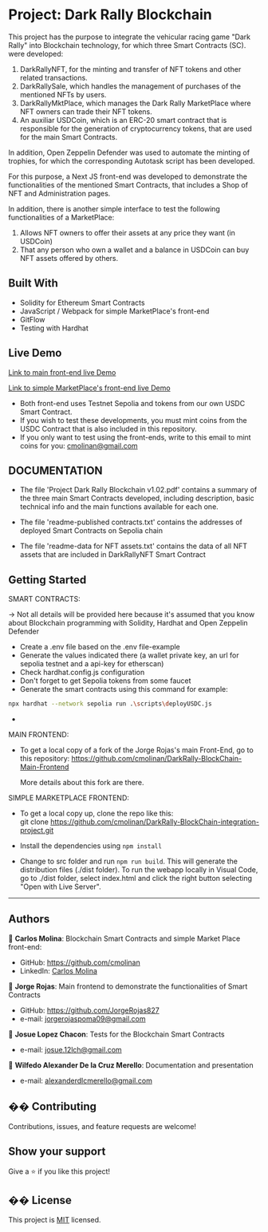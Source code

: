 # Project: Dark Rally Blockchain
This project has the purpose to integrate the vehicular racing game "Dark Rally" into Blockchain technology, for which three Smart Contracts (SC). were developed:
1) DarkRallyNFT, for the minting and transfer of NFT tokens and other related transactions.
2) DarkRallySale, which handles the management of purchases of the mentioned NFTs by users.
3) DarkRallyMktPlace, which manages the Dark Rally MarketPlace where NFT owners can trade their NFT tokens.
4) An auxiliar USDCoin, which is an ERC-20 smart contract that is responsible for the generation of cryptocurrency tokens, that  are used for the main Smart Contracts.

In addition, Open Zeppelin Defender was used to automate the minting of trophies, for which the corresponding Autotask script has been developed.

For this purpose, a Next JS front-end was developed to demonstrate the functionalities of the mentioned Smart Contracts, that includes a Shop of NFT and Administration pages.  

In addition, there is another simple interface to test the following functionalities of a MarketPlace:
1) Allows NFT owners to offer their assets at any price they want (in USDCoin)
2) That any person who own a wallet and a balance in USDCoin can buy NFT assets offered by others.

## Built With
- Solidity for Ethereum Smart Contracts
- JavaScript / Webpack for simple MarketPlace's front-end
- GitFlow
- Testing with Hardhat

## Live Demo
[Link to main front-end live Demo](https://dark-rally-blockchain-main-frontend.vercel.app/)

[Link to simple MarketPlace's front-end live Demo](https://cmolinan.github.io/DarkRallyMarketPlace/)

- Both front-end uses Testnet Sepolia and  tokens from our own USDC Smart Contract.
- If you wish to test these developments, you must mint coins from the USDC Contract that is also included in this repository.
- If you only want to test using the front-ends, write to this email to mint coins for you: cmolinan@gmail.com

## DOCUMENTATION

- The file 'Project Dark Rally Blockchain v1.02.pdf' contains a summary of the three main Smart Contracts developed, including description, basic technical info and the main functions available for each one. 

- The file 'readme-published contracts.txt' contains the addresses of deployed Smart Contracts on Sepolia chain

- The file 'readme-data for NFT assets.txt' contains the data of all NFT assets that are included in DarkRallyNFT Smart Contract

## Getting Started

SMART CONTRACTS:

-> Not all details will be provided here because it's assumed that you know about Blockchain programming with Solidity, Hardhat and Open Zeppelin Defender

- Create a .env file based on the .env file-example
- Generate the values ​​indicated there (a wallet private key, an url for sepolia testnet and a api-key for etherscan)
- Check hardhat.config.js configuration
- Don't forget to get Sepolia tokens from some faucet
- Generate the smart contracts using this command for example: 
```bash
npx hardhat --network sepolia run .\scripts\deployUSDC.js
```
- 
MAIN FRONTEND:
- To get a local copy of a fork of the Jorge Rojas's main Front-End, go to this repository:
  https://github.com/cmolinan/DarkRally-BlockChain-Main-Frontend

  More details about this fork are there.

SIMPLE MARKETPLACE FRONTEND:
- To get a local copy up, clone the repo like this:  
  git clone https://github.com/cmolinan/DarkRally-BlockChain-integration-project.git
​
- Install the dependencies using `npm install`

- Change to src folder and run `npm run build`. This will generate the distribution files (./dist folder).
  To run the webapp locally in Visual Code, go to ./dist folder, select index.html and click the right button selecting "Open with Live Server".

------


## Authors
👤 **Carlos Molina**: 
Blockchain Smart Contracts and simple Market Place front-end:

- GitHub: https://github.com/cmolinan
- LinkedIn: [Carlos Molina](https://www.linkedin.com/in/carlosmolinan/)

👤 **Jorge Rojas**:
Main frontend to demonstrate the functionalities of Smart Contracts
- GitHub: https://github.com/JorgeRojas827
- e-mail: jorgerojaspoma09@gmail.com

👤 **Josue Lopez Chacon**: Tests for the Blockchain Smart Contracts
- e-mail: josue.12lch@gmail.com

👤 **Wilfedo Alexander De la Cruz Merello**: Documentation and presentation
- e-mail: alexanderdlcmerello@gmail.com


## �� Contributing
Contributions, issues, and feature requests are welcome!
​
## Show your support
Give a ⭐️ if you like this project!

## �� License
This project is [MIT](./MIT.md) licensed.

